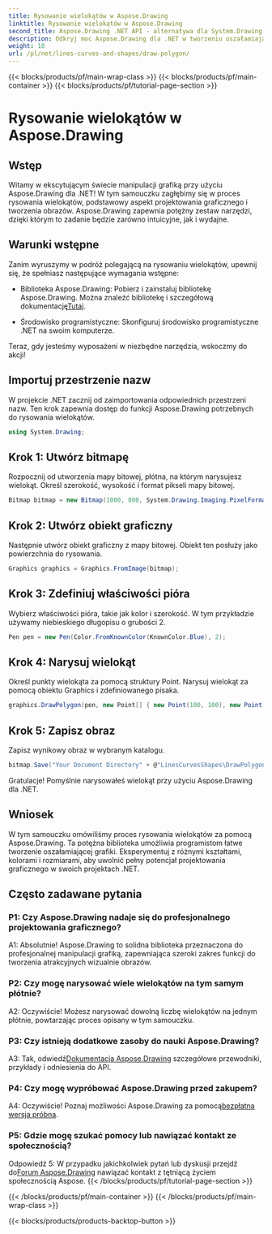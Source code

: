 ```yaml
---
title: Rysowanie wielokątów w Aspose.Drawing
linktitle: Rysowanie wielokątów w Aspose.Drawing
second_title: Aspose.Drawing .NET API - alternatywa dla System.Drawing.Common
description: Odkryj moc Aspose.Drawing dla .NET w tworzeniu oszałamiającej grafiki. Dzięki tej intuicyjnej bibliotece możesz łatwo rysować wielokąty.
weight: 18
url: /pl/net/lines-curves-and-shapes/draw-polygon/
---
```


{{< blocks/products/pf/main-wrap-class >}}
{{< blocks/products/pf/main-container >}}
{{< blocks/products/pf/tutorial-page-section >}}

# Rysowanie wielokątów w Aspose.Drawing

## Wstęp

Witamy w ekscytującym świecie manipulacji grafiką przy użyciu Aspose.Drawing dla .NET! W tym samouczku zagłębimy się w proces rysowania wielokątów, podstawowy aspekt projektowania graficznego i tworzenia obrazów. Aspose.Drawing zapewnia potężny zestaw narzędzi, dzięki którym to zadanie będzie zarówno intuicyjne, jak i wydajne.

## Warunki wstępne

Zanim wyruszymy w podróż polegającą na rysowaniu wielokątów, upewnij się, że spełniasz następujące wymagania wstępne:

- Biblioteka Aspose.Drawing: Pobierz i zainstaluj bibliotekę Aspose.Drawing. Można znaleźć bibliotekę i szczegółową dokumentację[Tutaj](https://reference.aspose.com/drawing/net/).

- Środowisko programistyczne: Skonfiguruj środowisko programistyczne .NET na swoim komputerze.

Teraz, gdy jesteśmy wyposażeni w niezbędne narzędzia, wskoczmy do akcji!

## Importuj przestrzenie nazw

W projekcie .NET zacznij od zaimportowania odpowiednich przestrzeni nazw. Ten krok zapewnia dostęp do funkcji Aspose.Drawing potrzebnych do rysowania wielokątów.

```csharp
using System.Drawing;
```

## Krok 1: Utwórz bitmapę

Rozpocznij od utworzenia mapy bitowej, płótna, na którym narysujesz wielokąt. Określ szerokość, wysokość i format pikseli mapy bitowej.

```csharp
Bitmap bitmap = new Bitmap(1000, 800, System.Drawing.Imaging.PixelFormat.Format32bppPArgb);
```

## Krok 2: Utwórz obiekt graficzny

Następnie utwórz obiekt graficzny z mapy bitowej. Obiekt ten posłuży jako powierzchnia do rysowania.

```csharp
Graphics graphics = Graphics.FromImage(bitmap);
```

## Krok 3: Zdefiniuj właściwości pióra

Wybierz właściwości pióra, takie jak kolor i szerokość. W tym przykładzie używamy niebieskiego długopisu o grubości 2.

```csharp
Pen pen = new Pen(Color.FromKnownColor(KnownColor.Blue), 2);
```

## Krok 4: Narysuj wielokąt

Określ punkty wielokąta za pomocą struktury Point. Narysuj wielokąt za pomocą obiektu Graphics i zdefiniowanego pisaka.

```csharp
graphics.DrawPolygon(pen, new Point[] { new Point(100, 100), new Point(500, 700), new Point(900, 100) });
```

## Krok 5: Zapisz obraz

Zapisz wynikowy obraz w wybranym katalogu.

```csharp
bitmap.Save("Your Document Directory" + @"LinesCurvesShapes\DrawPolygon_out.png");
```

Gratulacje! Pomyślnie narysowałeś wielokąt przy użyciu Aspose.Drawing dla .NET.

## Wniosek

W tym samouczku omówiliśmy proces rysowania wielokątów za pomocą Aspose.Drawing. Ta potężna biblioteka umożliwia programistom łatwe tworzenie oszałamiającej grafiki. Eksperymentuj z różnymi kształtami, kolorami i rozmiarami, aby uwolnić pełny potencjał projektowania graficznego w swoich projektach .NET.

## Często zadawane pytania

### P1: Czy Aspose.Drawing nadaje się do profesjonalnego projektowania graficznego?

A1: Absolutnie! Aspose.Drawing to solidna biblioteka przeznaczona do profesjonalnej manipulacji grafiką, zapewniająca szeroki zakres funkcji do tworzenia atrakcyjnych wizualnie obrazów.

### P2: Czy mogę narysować wiele wielokątów na tym samym płótnie?

A2: Oczywiście! Możesz narysować dowolną liczbę wielokątów na jednym płótnie, powtarzając proces opisany w tym samouczku.

### P3: Czy istnieją dodatkowe zasoby do nauki Aspose.Drawing?

 A3: Tak, odwiedź[Dokumentacja Aspose.Drawing](https://reference.aspose.com/drawing/net/) szczegółowe przewodniki, przykłady i odniesienia do API.

### P4: Czy mogę wypróbować Aspose.Drawing przed zakupem?

 A4: Oczywiście! Poznaj możliwości Aspose.Drawing za pomocą[bezpłatna wersja próbna](https://releases.aspose.com/).

### P5: Gdzie mogę szukać pomocy lub nawiązać kontakt ze społecznością?

 Odpowiedź 5: W przypadku jakichkolwiek pytań lub dyskusji przejdź do[Forum Aspose.Drawing](https://forum.aspose.com/c/diagram/17) nawiązać kontakt z tętniącą życiem społecznością Aspose.
{{< /blocks/products/pf/tutorial-page-section >}}

{{< /blocks/products/pf/main-container >}}
{{< /blocks/products/pf/main-wrap-class >}}

{{< blocks/products/products-backtop-button >}}
